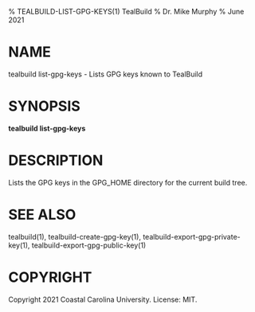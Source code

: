 % TEALBUILD-LIST-GPG-KEYS(1) TealBuild
% Dr. Mike Murphy
% June 2021


# NAME

tealbuild list-gpg-keys - Lists GPG keys known to TealBuild


# SYNOPSIS

**tealbuild list-gpg-keys**


# DESCRIPTION

Lists the GPG keys in the GPG\_HOME directory for the current build tree.


# SEE ALSO

tealbuild(1), tealbuild-create-gpg-key(1), tealbuild-export-gpg-private-key(1),
tealbuild-export-gpg-public-key(1)


# COPYRIGHT

Copyright 2021 Coastal Carolina University. License: MIT.
